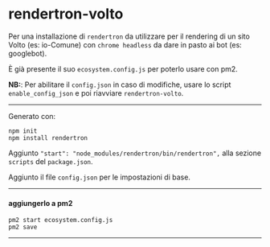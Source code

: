 # rendertron-volto

Per una installazione di `rendertron` da utilizzare per il rendering di un sito
Volto (es: io-Comune) con `chrome headless` da dare in pasto ai bot (es: googlebot).

È già presente il suo `ecosystem.config.js` per poterlo usare con pm2.


**NB:**: Per abilitare il `config.json` in caso di modifiche, usare lo script
`enable_config_json` e poi riavviare `rendertron-volto`.


---

Generato con:

```
npm init
npm install rendertron
```

Aggiunto `"start": "node_modules/rendertron/bin/rendertron",` alla sezione
`scripts` del  `package.json`.

Aggiunto il file `config.json` per le impostazioni di base.

---

#### aggiungerlo a pm2

```
pm2 start ecosystem.config.js
pm2 save
```


---
